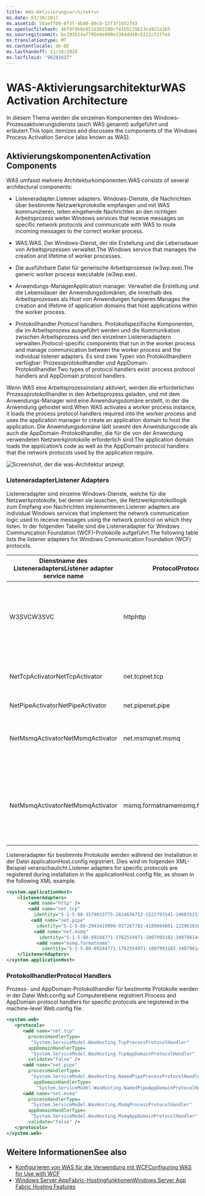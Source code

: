 ```yaml
---
title: WAS-Aktivierungsarchitektur
ms.date: 03/30/2017
ms.assetid: 58aeffb0-8f3f-4b40-80c8-15f3f1652fd3
ms.openlocfilehash: 46f9f9b0e951d363200cf41b5119b13ca921a3b5
ms.sourcegitcommit: bc293b14af795e0e999e3304dd40c0222cf2ffe4
ms.translationtype: MT
ms.contentlocale: de-DE
ms.lasthandoff: 11/26/2020
ms.locfileid: "96281637"
---
```

# <a name="was-activation-architecture"></a><span data-ttu-id="47c56-102">WAS-Aktivierungsarchitektur</span><span class="sxs-lookup"><span data-stu-id="47c56-102">WAS Activation Architecture</span></span>

<span data-ttu-id="47c56-103">In diesem Thema werden die einzelnen Komponenten des Windows-Prozessaktivierungsdiensts (auch WAS genannt) aufgeführt und erläutert.</span><span class="sxs-lookup"><span data-stu-id="47c56-103">This topic itemizes and discusses the components of the Windows Process Activation Service (also known as WAS).</span></span>  
  
## <a name="activation-components"></a><span data-ttu-id="47c56-104">Aktivierungskomponenten</span><span class="sxs-lookup"><span data-stu-id="47c56-104">Activation Components</span></span>  

 <span data-ttu-id="47c56-105">WAS umfasst mehrere Architekturkomponenten:</span><span class="sxs-lookup"><span data-stu-id="47c56-105">WAS consists of several architectural components:</span></span>  
  
- <span data-ttu-id="47c56-106">Listeneradapter.</span><span class="sxs-lookup"><span data-stu-id="47c56-106">Listener adapters.</span></span> <span data-ttu-id="47c56-107">Windows-Dienste, die Nachrichten über bestimmte Netzwerkprotokolle empfangen und mit WAS kommunizieren, leiten eingehende Nachrichten an den richtigen Arbeitsprozess weiter.</span><span class="sxs-lookup"><span data-stu-id="47c56-107">Windows services that receive messages on specific network protocols and communicate with WAS to route incoming messages to the correct worker process.</span></span>  
  
- <span data-ttu-id="47c56-108">WAS.</span><span class="sxs-lookup"><span data-stu-id="47c56-108">WAS.</span></span> <span data-ttu-id="47c56-109">Der Windows-Dienst, der die Erstellung und die Lebensdauer von Arbeitsprozessen verwaltet.</span><span class="sxs-lookup"><span data-stu-id="47c56-109">The Windows service that manages the creation and lifetime of worker processes.</span></span>  
  
- <span data-ttu-id="47c56-110">Die ausführbare Datei für generische Arbeitsprozesse (w3wp.exe).</span><span class="sxs-lookup"><span data-stu-id="47c56-110">The generic worker process executable (w3wp.exe).</span></span>  
  
- <span data-ttu-id="47c56-111">Anwendungs-Manager</span><span class="sxs-lookup"><span data-stu-id="47c56-111">Application manager.</span></span> <span data-ttu-id="47c56-112">Verwaltet die Erstellung und die Lebensdauer der Anwendungsdomänen, die innerhalb des Arbeitsprozesses als Host von Anwendungen fungieren.</span><span class="sxs-lookup"><span data-stu-id="47c56-112">Manages the creation and lifetime of application domains that host applications within the worker process.</span></span>  
  
- <span data-ttu-id="47c56-113">Protokollhandler.</span><span class="sxs-lookup"><span data-stu-id="47c56-113">Protocol handlers.</span></span> <span data-ttu-id="47c56-114">Protokollspezifische Komponenten, die im Arbeitsprozess ausgeführt werden und die Kommunikation zwischen Arbeitsprozess und den einzelnen Listeneradaptern verwalten.</span><span class="sxs-lookup"><span data-stu-id="47c56-114">Protocol-specific components that run in the worker process and manage communication between the worker process and the individual listener adapters.</span></span> <span data-ttu-id="47c56-115">Es sind zwei Typen von Protokollhandlern verfügbar: Prozessprotokollhandler und AppDomain-Protokollhandler.</span><span class="sxs-lookup"><span data-stu-id="47c56-115">Two types of protocol handlers exist: process protocol handlers and AppDomain protocol handlers.</span></span>  
  
 <span data-ttu-id="47c56-116">Wenn WAS eine Arbeitsprozessinstanz aktiviert, werden die erforderlichen Prozessprotokollhandler in den Arbeitsprozess geladen, und mit dem Anwendungs-Manager wird eine Anwendungsdomäne erstellt, in der die Anwendung gehostet wird.</span><span class="sxs-lookup"><span data-stu-id="47c56-116">When WAS activates a worker process instance, it loads the process protocol handlers required into the worker process and uses the application manager to create an application domain to host the application.</span></span> <span data-ttu-id="47c56-117">Die Anwendungsdomäne lädt sowohl den Anwendungscode als auch die AppDomain-Protokollhandler, die für die von der Anwendung verwendeten Netzwerkprotokolle erforderlich sind.</span><span class="sxs-lookup"><span data-stu-id="47c56-117">The application domain loads the application’s code as well as the AppDomain protocol handlers that the network protocols used by the application require.</span></span>  
  
 ![Screenshot, der die was-Architektur anzeigt.](./media/was-activation-architecture/windows-process-application-service-architecture.gif)  
  
### <a name="listener-adapters"></a><span data-ttu-id="47c56-119">Listeneradapter</span><span class="sxs-lookup"><span data-stu-id="47c56-119">Listener Adapters</span></span>  

 <span data-ttu-id="47c56-120">Listeneradapter sind einzelne Windows-Dienste, welche für die Netzwerkprotokolle, bei denen sie lauschen, die Netzwerkprotokolllogik zum Empfang von Nachrichten implementieren.</span><span class="sxs-lookup"><span data-stu-id="47c56-120">Listener adapters are individual Windows services that implement the network communication logic used to receive messages using the network protocol on which they listen.</span></span> <span data-ttu-id="47c56-121">In der folgenden Tabelle sind die Listeneradapter für Windows Communication Foundation (WCF)-Protokolle aufgeführt.</span><span class="sxs-lookup"><span data-stu-id="47c56-121">The following table lists the listener adapters for Windows Communication Foundation (WCF) protocols.</span></span>  
  
|<span data-ttu-id="47c56-122">Dienstname des Listeneradapters</span><span class="sxs-lookup"><span data-stu-id="47c56-122">Listener adapter service name</span></span>|<span data-ttu-id="47c56-123">Protocol</span><span class="sxs-lookup"><span data-stu-id="47c56-123">Protocol</span></span>|<span data-ttu-id="47c56-124">Notizen</span><span class="sxs-lookup"><span data-stu-id="47c56-124">Notes</span></span>|  
|-----------------------------------|--------------|-----------|  
|<span data-ttu-id="47c56-125">W3SVC</span><span class="sxs-lookup"><span data-stu-id="47c56-125">W3SVC</span></span>|<span data-ttu-id="47c56-126">http</span><span class="sxs-lookup"><span data-stu-id="47c56-126">http</span></span>|<span data-ttu-id="47c56-127">Allgemeine Komponente, die die HTTP-Aktivierung für IIS 7,0 und WCF bereitstellt.</span><span class="sxs-lookup"><span data-stu-id="47c56-127">Common component that provides HTTP activation for both IIS 7.0 and WCF.</span></span>|  
|<span data-ttu-id="47c56-128">NetTcpActivator</span><span class="sxs-lookup"><span data-stu-id="47c56-128">NetTcpActivator</span></span>|<span data-ttu-id="47c56-129">net.tcp</span><span class="sxs-lookup"><span data-stu-id="47c56-129">net.tcp</span></span>|<span data-ttu-id="47c56-130">Hängt vom NetTcpPortSharing-Dienst ab.</span><span class="sxs-lookup"><span data-stu-id="47c56-130">Depends on the NetTcpPortSharing service.</span></span>|  
|<span data-ttu-id="47c56-131">NetPipeActivator</span><span class="sxs-lookup"><span data-stu-id="47c56-131">NetPipeActivator</span></span>|<span data-ttu-id="47c56-132">net.pipe</span><span class="sxs-lookup"><span data-stu-id="47c56-132">net.pipe</span></span>||  
|<span data-ttu-id="47c56-133">NetMsmqActivator</span><span class="sxs-lookup"><span data-stu-id="47c56-133">NetMsmqActivator</span></span>|<span data-ttu-id="47c56-134">net.msmq</span><span class="sxs-lookup"><span data-stu-id="47c56-134">net.msmq</span></span>|<span data-ttu-id="47c56-135">Zur Verwendung mit WCF-basierten Message Queuing Anwendungen.</span><span class="sxs-lookup"><span data-stu-id="47c56-135">For use with WCF-based Message Queuing applications.</span></span>|  
|<span data-ttu-id="47c56-136">NetMsmqActivator</span><span class="sxs-lookup"><span data-stu-id="47c56-136">NetMsmqActivator</span></span>|<span data-ttu-id="47c56-137">msmq.formatname</span><span class="sxs-lookup"><span data-stu-id="47c56-137">msmq.formatname</span></span>|<span data-ttu-id="47c56-138">Stellt Abwärtskompatibilität mit vorhandenen Message Queuing-Anwendungen bereit.</span><span class="sxs-lookup"><span data-stu-id="47c56-138">Provides backwards compatibility with existing Message Queuing applications.</span></span>|  
  
 <span data-ttu-id="47c56-139">Listeneradapter für bestimmte Protokolle werden während der Installation in der Datei applicationHost.config registriert. Dies wird im folgenden XML-Beispiel veranschaulicht.</span><span class="sxs-lookup"><span data-stu-id="47c56-139">Listener adapters for specific protocols are registered during installation in the applicationHost.config file, as shown in the following XML example.</span></span>  
  
```xml  
<system.applicationHost>  
    <listenerAdapters>  
        <add name="http" />  
        <add name="net.tcp"
          identity="S-1-5-80-3579033775-2824656752-1522793541-1960352512-462907086" />  
         <add name="net.pipe"
           identity="S-1-5-80-2943419899-937267781-4189664001-1229628381-3982115073" />  
          <add name="net.msmq"
            identity="S-1-5-80-89244771-1762554971-1007993102-348796144-2203111529" />  
           <add name="msmq.formatname"
             identity="S-1-5-80-89244771-1762554971-1007993102-348796144-2203111529" />  
    </listenerAdapters>  
</system.applicationHost>  
```  
  
### <a name="protocol-handlers"></a><span data-ttu-id="47c56-140">Protokollhandler</span><span class="sxs-lookup"><span data-stu-id="47c56-140">Protocol Handlers</span></span>  

 <span data-ttu-id="47c56-141">Prozess- und AppDomain-Protokollhandler für bestimmte Protokolle werden in der Datei Web.config auf Computerebene registriert.</span><span class="sxs-lookup"><span data-stu-id="47c56-141">Process and AppDomain protocol handlers for specific protocols are registered in the machine-level Web.config file.</span></span>  
  
```xml  
<system.web>  
   <protocols>  
      <add name="net.tcp"
        processHandlerType=  
         "System.ServiceModel.WasHosting.TcpProcessProtocolHandler"  
        appDomainHandlerType=  
         "System.ServiceModel.WasHosting.TcpAppDomainProtocolHandler"  
        validate="false" />  
      <add name="net.pipe"
        processHandlerType=  
         "System.ServiceModel.WasHosting.NamedPipeProcessProtocolHandler"  
          appDomainHandlerType=  
           "System.ServiceModel.WasHosting.NamedPipeAppDomainProtocolHandler"/>  
      <add name="net.msmq"  
        processHandlerType=  
         "System.ServiceModel.WasHosting.MsmqProcessProtocolHandler"  
        appDomainHandlerType=  
         "System.ServiceModel.WasHosting.MsmqAppDomainProtocolHandler"  
        validate="false" />  
   </protocols>  
</system.web>  
```  
  
## <a name="see-also"></a><span data-ttu-id="47c56-142">Weitere Informationen</span><span class="sxs-lookup"><span data-stu-id="47c56-142">See also</span></span>

- [<span data-ttu-id="47c56-143">Konfigurieren von WAS für die Verwendung mit WCF</span><span class="sxs-lookup"><span data-stu-id="47c56-143">Configuring WAS for Use with WCF</span></span>](configuring-the-wpa--service-for-use-with-wcf.md)
- <span data-ttu-id="47c56-144">[Windows Server AppFabric-Hostingfunktionen](/previous-versions/appfabric/ee677189(v=azure.10))</span><span class="sxs-lookup"><span data-stu-id="47c56-144">[Windows Server App Fabric Hosting Features](/previous-versions/appfabric/ee677189(v=azure.10))</span></span>

